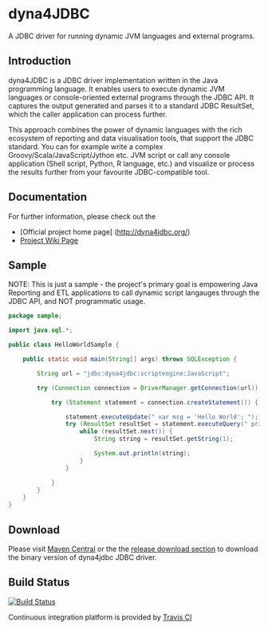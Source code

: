 # dyna4JDBC

A JDBC driver for running dynamic JVM languages and external programs.

## Introduction

dyna4JDBC is a JDBC driver implementation written in the Java programming language. It enables users to execute dynamic JVM languages or console-oriented external programs through the JDBC API. It captures the output generated and parses it to a standard JDBC ResultSet, which the caller application can process further. 

This approach combines the power of dynamic languages with the rich ecosystem of reporting and data visualisation tools, that support the JDBC standard. You can for example write a complex Groovy/Scala/JavaScript/Jython etc. JVM script or call any console application (Shell script, Python, R language, etc.) and visualize or process the results further from your favourite JDBC-compatible tool. 

## Documentation

For further information, please check out the 
 * [Official project home page] (http://dyna4jdbc.org/) 
 * [Project Wiki Page](https://github.com/peter-gergely-horvath/dyna4jdbc/wiki)

## Sample

NOTE: This is just a sample - the project's primary goal is empowering Java Reporting and ETL applications to call dynamic script langauges through the JDBC API, and NOT programmatic usage.

```java
package sample;

import java.sql.*;

public class HelloWorldSample {

    public static void main(String[] args) throws SQLException {

        String url = "jdbc:dyna4jdbc:scriptengine:JavaScript";

        try (Connection connection = DriverManager.getConnection(url)) {

            try (Statement statement = connection.createStatement()) {

                statement.executeUpdate(" var msg = 'Hello World'; ");
                try (ResultSet resultSet = statement.executeQuery(" print(msg); ")) {
                    while (resultSet.next()) {
                        String string = resultSet.getString(1);

                        System.out.println(string);
                    }
                }

            }
        }
    }
}
```




## Download

Please visit [Maven Central](http://search.maven.org/#search%7Cga%7C1%7Cg%3A%22com.github.peter-gergely-horvath%22%20a%3A%22dyna4jdbc%22) or the the [release download section](https://github.com/peter-gergely-horvath/dyna4jdbc/releases) to download the binary version of dyna4jdbc JDBC driver. 

## Build Status

[![Build Status](https://travis-ci.org/peter-gergely-horvath/dyna4jdbc.svg?branch=master)](https://travis-ci.org/peter-gergely-horvath/dyna4jdbc)

Continuous integration platform is provided by [Travis CI](https://travis-ci.org/)
